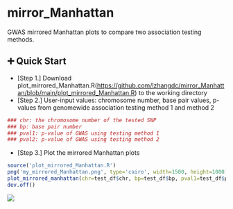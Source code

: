 # mirror_Manhattan
GWAS mirrored Manhattan plots to compare two association testing methods. 

## :heavy_plus_sign: Quick Start
- [Step 1.] Download plot_mirrored_Manhattan.R(https://github.com/lzhangdc/mirror_Manhattan/blob/main/plot_mirrored_Manhattan.R) to the working directory
- [Step 2.] User-input values: chromosome number, base pair values, p-values from genomewide association testing method 1 and method 2
```R
### chr: the chromosome number of the tested SNP
### bp: base pair number
### pval1: p-value of GWAS using testing method 1
### pval2: p-value of GWAS using testing method 2
```
- [Step 3.] Plot the mirrored Manhattan plots
```R
source('plot_mirrored_Manhattan.R')
png('my_mirrored_Manhattan.png', type='cairo', width=1500, height=1000)
plot_mirrored_manhattan(chr=test_df$chr, bp=test_df$bp, pval1=test_df$pval1, pval2=test_df$pval2)
dev.off()
```

<img src="https://github.com/lzhangdc/mirror_Manhattan/blob/main/test1.png"/>

